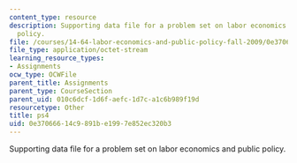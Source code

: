```yaml
---
content_type: resource
description: Supporting data file for a problem set on labor economics and public
  policy.
file: /courses/14-64-labor-economics-and-public-policy-fall-2009/0e37066614c9891be1997e852ec320b3_ps4.dta
file_type: application/octet-stream
learning_resource_types:
- Assignments
ocw_type: OCWFile
parent_title: Assignments
parent_type: CourseSection
parent_uid: 010c6dcf-1d6f-aefc-1d7c-a1c6b989f19d
resourcetype: Other
title: ps4
uid: 0e370666-14c9-891b-e199-7e852ec320b3
---
```

Supporting data file for a problem set on labor economics and public policy.

